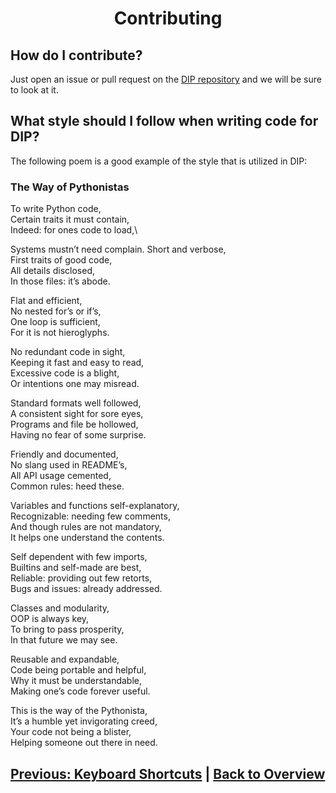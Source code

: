 <h1 align="center">Contributing</h1>

## How do I contribute?

Just open an issue or pull request on the [DIP repository](https://www.github.com/DIP-Editor/DIP-dev) and we will be sure to look at it.

## What style should I follow when writing code for DIP?

The following poem is a good example of the style that is utilized in DIP:
### The Way of Pythonistas

To write Python code,\
Certain traits it must contain,\
Indeed: for ones code to load,\

Systems mustn’t need complain.
Short and verbose,\
First traits of good code,\
All details disclosed,\
In those files: it’s abode.

Flat and efficient,\
No nested for’s or if’s,\
One loop is sufficient,\
For it is not hieroglyphs.

No redundant code in sight,\
Keeping it fast and easy to read,\
Excessive code is a blight,\
Or intentions one may misread.

Standard formats well followed,\
A consistent sight for sore eyes,\
Programs and file be hollowed,\
Having no fear of some surprise.

Friendly and documented,\
No slang used in README’s,\
All API usage cemented,\
Common rules: heed these.

Variables and functions self-explanatory,\
Recognizable: needing few comments,\
And though rules are not mandatory,\
It helps one understand the contents.

Self dependent with few imports,\
Builtins and self-made are best,\
Reliable: providing out few retorts,\
Bugs and issues: already addressed.

Classes and modularity,\
OOP is always key,\
To bring to pass prosperity,\
In that future we may see.

Reusable and expandable,\
Code being portable and helpful,\
Why it must be understandable,\
Making one’s code forever useful.

This is the way of the Pythonista,\
It’s a humble yet invigorating creed,\
Your code not being a blister,\
Helping someone out there in need.

## [Previous: Keyboard Shortcuts](./keyboard-shortcuts.md) | [Back to Overview](./overview.md)